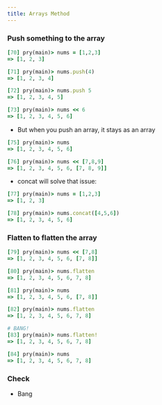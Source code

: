 ```yaml
---
title: Arrays Method
---
```


### Push something to the array
```rb
[70] pry(main)> nums = [1,2,3]
=> [1, 2, 3]

[71] pry(main)> nums.push(4)
=> [1, 2, 3, 4]

[72] pry(main)> nums.push 5
=> [1, 2, 3, 4, 5]

[73] pry(main)> nums << 6
=> [1, 2, 3, 4, 5, 6]
```

- But when you push an array, it stays as an array

```rb
[75] pry(main)> nums
=> [1, 2, 3, 4, 5, 6]

[76] pry(main)> nums << [7,8,9]
=> [1, 2, 3, 4, 5, 6, [7, 8, 9]]
```

- concat will solve that issue:

```rb
[77] pry(main)> nums = [1,2,3]
=> [1, 2, 3]

[78] pry(main)> nums.concat([4,5,6])
=> [1, 2, 3, 4, 5, 6]
```

### Flatten to flatten the array

```rb
[79] pry(main)> nums << [7,8]
=> [1, 2, 3, 4, 5, 6, [7, 8]]

[80] pry(main)> nums.flatten
=> [1, 2, 3, 4, 5, 6, 7, 8]

[81] pry(main)> nums
=> [1, 2, 3, 4, 5, 6, [7, 8]]

[82] pry(main)> nums.flatten
=> [1, 2, 3, 4, 5, 6, 7, 8]

# BANG!
[83] pry(main)> nums.flatten!
=> [1, 2, 3, 4, 5, 6, 7, 8]

[84] pry(main)> nums
=> [1, 2, 3, 4, 5, 6, 7, 8]
```

### Check
- Bang

